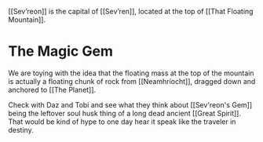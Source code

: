 [[Sev’reon]] is the capital of [[Sev’ren]], located at the top of [[That Floating Mountain]].
# The Magic Gem
We are toying with the idea that the floating mass at the top of the mountain is actually a floating chunk of rock from [[Neamhríocht]], dragged down and anchored to [[The Planet]].

Check with Daz and Tobi and see what they think about [[Sev'reon's Gem]] being the leftover soul husk thing of a long dead ancient [[Great Spirit]]. That would be kind of hype to one day hear it speak like the traveler in destiny.